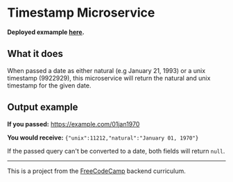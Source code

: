 # Timestamp Microservice
**Deployed exmample [here](https://rocky-thicket-78849.herokuapp.com/).**
## What it does
When passed a date as either natural (e.g January 21, 1993) or a unix timestamp (9922929), this microservice will return the natural and unix timestamp for the given date.

## Output example

**If you passed:** https://example.com/01jan1970

**You would receive:** `{"unix":11212,"natural":"January 01, 1970"}`

If the passed query can't be converted to a date, both fields will return `null`.

----

This is a project from the [FreeCodeCamp](https://www.freecodecamp.org) backend curriculum. 